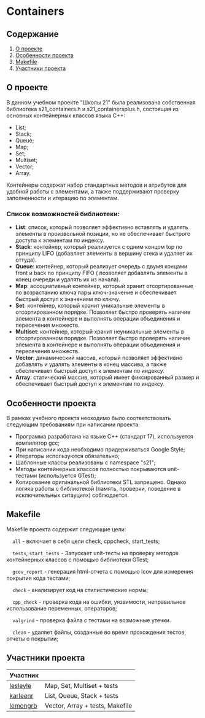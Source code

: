 # Containers

## Содержание

1. [О проекте](#о-проекте)
2. [Особенности проекта](#особенности-проекта)
3. [Makefile](#makefile)
4. [Участники проекта](#участники-проекта)

## О проекте

В данном учебном проекте "Школы 21" была реализована собственная библиотека s21_containers.h и s21_containersplus.h, состоящая из основных контейнерных классов языка C++:
* List;
* Stack;
* Queue;
* Map;
* Set;
* Multiset;
* Vector;
* Array.

Контейнеры содержат набор стандартных методов и атрибутов для удобной работы с элементами, а также поддерживают проверку заполненности и итерацию по элементам.

### Список возможностей библиотеки:

* **List**: список, который позволяет эффективно вставлять и удалять элементы в произвольной позиции, но не обеспечивает быстрого доступа к элементам по индексу.
* **Stack**: контейнер, который реализуется с одним концом top по принципу LIFO (добавляет элементы в вершину стека и удаляет их оттуда).
* **Queue**: контейнер, который реализует очередь с двумя концами front и back по принципу FIFO ( позволяет добавлять элементы в конец очереди и удалять их из начала).
* **Map**: ассоциативный контейнер, который хранит отсортированные по возрастанию ключа пары ключ-значение и обеспечивает быстрый доступ к значениям по ключу.
* **Set**: контейнер, который хранит уникальные элементы в отсортированном порядке. Позволяет быстро проверять наличие элемента в контейнере и выполнять операции объединения и пересечения множеств.
* **Multiset**: контейнер, который хранит неуникальные элементы в отсортированном порядке. Позволяет быстро проверять наличие элемента в контейнере и выполнять операции объединения и пересечения множеств.
* **Vector**: динамический массив, который позволяет эффективно добавлять и удалять элементы в конец массива, а также обеспечивает быстрый доступ к элементам по индексу.
* **Array**: статический массив, который имеет фиксированный размер и обеспечивает быстрый доступ к элементам по индексу.


## Особенности проекта

В рамках учебного проекта неоходимо было соответствовать следующим требованиям при написании проекта:

* Программа разработана на языке C++ (стандарт 17), используется компилятор gcc;
* При написании кода необходимо придерживаться Google Style;
* Итераторы используются обязательно;
* Шаблонные классы реализованы с namespace "s21";
* Методы контейнерных классов полностью покрываются unit-тестами (используется GTest);
* Копирование оригинальной библиотеки STL запрещено. Однако логика работы с библиотекой (память, проверки, поведение в исключительных ситауциях) соблюдается.

## Makefile

Makefile проекта содержит следующие цели:

&nbsp;&nbsp;&nbsp;&nbsp;``all`` - включает в себя цели check, cppcheck, start_tests;

&nbsp;&nbsp;&nbsp;&nbsp;``tests``, ``start_tests`` - Запускает unit-тесты на проверку методов контейнерных классов с помощью библиотеки GTest;

&nbsp;&nbsp;&nbsp;&nbsp;``gcov_report`` - генерация html-отчета с помощью lcov для измерения покрытия кода тестами;

&nbsp;&nbsp;&nbsp;&nbsp;``check`` - анализирует код на стилистические нормы;

&nbsp;&nbsp;&nbsp;&nbsp;``cpp_check`` - проверка кода на ошибки, уязвимости, неправильное использование переменных, операторов;

&nbsp;&nbsp;&nbsp;&nbsp;``valgrind`` - проверка файла с тестами на возможные утечки.

&nbsp;&nbsp;&nbsp;&nbsp;``clean`` - удаляет файлы, созданные во время прохождения тестов, отчеты о покрытии;

## Участники проекта

| Участник      |            |
| ------------- | ------------------ |
| [lesleyle](https://github.com/IvanVito) | Map, Set, Multiset + tests |
| [karleenr](https://github.com/Karleenr) | List, Queue, Stack + tests |
| [lemongrb](https://github.com/Shyrasya) | Vector, Array + tests, Makefile |
